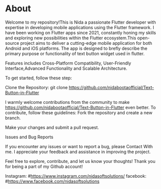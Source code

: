 # About
Welcome to my repository!This is Nida a passionate Flutter developer with expertise in developing mobile applications using the Flutter framework. I have been working on Flutter apps since 2021, constantly honing my skills and exploring new possibilities within the Flutter ecosystem.This open-source project aims to deliver a cutting-edge mobile application for both Android and iOS platforms. The app is designed to brefly describe the primary purpose or functionality of text button widget used in flutter.

Features includes Cross-Platform Compatibility, User-Friendly Interface,Advanced Functionality and Scalable Architecture.

To get started, follow these step:

Clone the Repository: git clone https://github.com/nidabootaofficial/Text-Button-in-Flutter

I warmly welcome contributions from the community to make https://github.com/nidabootaofficial/Text-Button-in-Flutter even better. To contribute, follow these guidelines:
Fork the repository and create a new branch. 

Make your changes and submit a pull request.

Issues and Bug Reports

If you encounter any issues or want to report a bug, please Contact With me. I appreciate your feedback and assistance in improving the project.

Feel free to explore, contribute, and let us know your thoughts! Thank you for being a part of my Github account!

Instagram: #https://www.instagram.com/nidasoftsolutions/
facebook: #https://www.facebook.com/nidasoftsolutions

